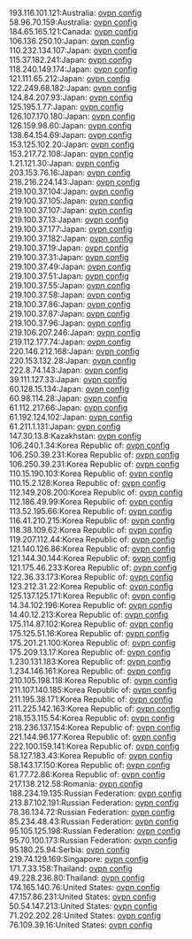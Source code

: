 193.116.101.121:Australia: [ovpn config](vpn/193_116_101_121.ovpn)  
58.96.70.159:Australia: [ovpn config](vpn/58_96_70_159.ovpn)  
184.65.165.121:Canada: [ovpn config](vpn/184_65_165_121.ovpn)  
106.136.250.10:Japan: [ovpn config](vpn/106_136_250_10.ovpn)  
110.232.134.107:Japan: [ovpn config](vpn/110_232_134_107.ovpn)  
115.37.182.241:Japan: [ovpn config](vpn/115_37_182_241.ovpn)  
118.240.149.174:Japan: [ovpn config](vpn/118_240_149_174.ovpn)  
121.111.65.212:Japan: [ovpn config](vpn/121_111_65_212.ovpn)  
122.249.68.182:Japan: [ovpn config](vpn/122_249_68_182.ovpn)  
124.84.207.93:Japan: [ovpn config](vpn/124_84_207_93.ovpn)  
125.195.1.77:Japan: [ovpn config](vpn/125_195_1_77.ovpn)  
126.107.170.180:Japan: [ovpn config](vpn/126_107_170_180.ovpn)  
126.159.98.60:Japan: [ovpn config](vpn/126_159_98_60.ovpn)  
138.64.154.69:Japan: [ovpn config](vpn/138_64_154_69.ovpn)  
153.125.102.20:Japan: [ovpn config](vpn/153_125_102_20.ovpn)  
153.217.72.108:Japan: [ovpn config](vpn/153_217_72_108.ovpn)  
1.21.121.30:Japan: [ovpn config](vpn/1_21_121_30.ovpn)  
203.153.76.16:Japan: [ovpn config](vpn/203_153_76_16.ovpn)  
218.216.224.143:Japan: [ovpn config](vpn/218_216_224_143.ovpn)  
219.100.37.104:Japan: [ovpn config](vpn/219_100_37_104.ovpn)  
219.100.37.105:Japan: [ovpn config](vpn/219_100_37_105.ovpn)  
219.100.37.107:Japan: [ovpn config](vpn/219_100_37_107.ovpn)  
219.100.37.13:Japan: [ovpn config](vpn/219_100_37_13.ovpn)  
219.100.37.177:Japan: [ovpn config](vpn/219_100_37_177.ovpn)  
219.100.37.182:Japan: [ovpn config](vpn/219_100_37_182.ovpn)  
219.100.37.19:Japan: [ovpn config](vpn/219_100_37_19.ovpn)  
219.100.37.31:Japan: [ovpn config](vpn/219_100_37_31.ovpn)  
219.100.37.49:Japan: [ovpn config](vpn/219_100_37_49.ovpn)  
219.100.37.51:Japan: [ovpn config](vpn/219_100_37_51.ovpn)  
219.100.37.55:Japan: [ovpn config](vpn/219_100_37_55.ovpn)  
219.100.37.58:Japan: [ovpn config](vpn/219_100_37_58.ovpn)  
219.100.37.86:Japan: [ovpn config](vpn/219_100_37_86.ovpn)  
219.100.37.87:Japan: [ovpn config](vpn/219_100_37_87.ovpn)  
219.100.37.96:Japan: [ovpn config](vpn/219_100_37_96.ovpn)  
219.106.207.246:Japan: [ovpn config](vpn/219_106_207_246.ovpn)  
219.112.177.74:Japan: [ovpn config](vpn/219_112_177_74.ovpn)  
220.146.212.168:Japan: [ovpn config](vpn/220_146_212_168.ovpn)  
220.153.132.28:Japan: [ovpn config](vpn/220_153_132_28.ovpn)  
222.8.74.143:Japan: [ovpn config](vpn/222_8_74_143.ovpn)  
39.111.127.33:Japan: [ovpn config](vpn/39_111_127_33.ovpn)  
60.128.15.134:Japan: [ovpn config](vpn/60_128_15_134.ovpn)  
60.98.114.28:Japan: [ovpn config](vpn/60_98_114_28.ovpn)  
61.112.217.66:Japan: [ovpn config](vpn/61_112_217_66.ovpn)  
61.192.124.102:Japan: [ovpn config](vpn/61_192_124_102.ovpn)  
61.211.1.131:Japan: [ovpn config](vpn/61_211_1_131.ovpn)  
147.30.13.8:Kazakhstan: [ovpn config](vpn/147_30_13_8.ovpn)  
106.240.1.34:Korea Republic of: [ovpn config](vpn/106_240_1_34.ovpn)  
106.250.39.231:Korea Republic of: [ovpn config](vpn/106_250_39_231.ovpn)  
106.250.39.231:Korea Republic of: [ovpn config](vpn/106_250_39_231.ovpn)  
110.15.190.103:Korea Republic of: [ovpn config](vpn/110_15_190_103.ovpn)  
110.15.2.128:Korea Republic of: [ovpn config](vpn/110_15_2_128.ovpn)  
112.149.208.200:Korea Republic of: [ovpn config](vpn/112_149_208_200.ovpn)  
112.186.49.99:Korea Republic of: [ovpn config](vpn/112_186_49_99.ovpn)  
113.52.195.66:Korea Republic of: [ovpn config](vpn/113_52_195_66.ovpn)  
116.41.210.215:Korea Republic of: [ovpn config](vpn/116_41_210_215.ovpn)  
118.38.109.62:Korea Republic of: [ovpn config](vpn/118_38_109_62.ovpn)  
119.207.112.44:Korea Republic of: [ovpn config](vpn/119_207_112_44.ovpn)  
121.140.126.86:Korea Republic of: [ovpn config](vpn/121_140_126_86.ovpn)  
121.144.30.144:Korea Republic of: [ovpn config](vpn/121_144_30_144.ovpn)  
121.175.46.233:Korea Republic of: [ovpn config](vpn/121_175_46_233.ovpn)  
122.36.33.173:Korea Republic of: [ovpn config](vpn/122_36_33_173.ovpn)  
123.212.31.22:Korea Republic of: [ovpn config](vpn/123_212_31_22.ovpn)  
125.137.125.171:Korea Republic of: [ovpn config](vpn/125_137_125_171.ovpn)  
14.34.102.196:Korea Republic of: [ovpn config](vpn/14_34_102_196.ovpn)  
14.40.12.213:Korea Republic of: [ovpn config](vpn/14_40_12_213.ovpn)  
175.114.87.102:Korea Republic of: [ovpn config](vpn/175_114_87_102.ovpn)  
175.125.51.16:Korea Republic of: [ovpn config](vpn/175_125_51_16.ovpn)  
175.201.21.100:Korea Republic of: [ovpn config](vpn/175_201_21_100.ovpn)  
175.209.13.17:Korea Republic of: [ovpn config](vpn/175_209_13_17.ovpn)  
1.230.131.183:Korea Republic of: [ovpn config](vpn/1_230_131_183.ovpn)  
1.234.146.161:Korea Republic of: [ovpn config](vpn/1_234_146_161.ovpn)  
210.105.198.118:Korea Republic of: [ovpn config](vpn/210_105_198_118.ovpn)  
211.107.140.185:Korea Republic of: [ovpn config](vpn/211_107_140_185.ovpn)  
211.195.38.171:Korea Republic of: [ovpn config](vpn/211_195_38_171.ovpn)  
211.225.142.163:Korea Republic of: [ovpn config](vpn/211_225_142_163.ovpn)  
218.153.115.54:Korea Republic of: [ovpn config](vpn/218_153_115_54.ovpn)  
218.236.137.154:Korea Republic of: [ovpn config](vpn/218_236_137_154.ovpn)  
221.144.96.177:Korea Republic of: [ovpn config](vpn/221_144_96_177.ovpn)  
222.100.159.141:Korea Republic of: [ovpn config](vpn/222_100_159_141.ovpn)  
58.127.183.43:Korea Republic of: [ovpn config](vpn/58_127_183_43.ovpn)  
58.143.17.150:Korea Republic of: [ovpn config](vpn/58_143_17_150.ovpn)  
61.77.72.86:Korea Republic of: [ovpn config](vpn/61_77_72_86.ovpn)  
217.138.212.58:Romania: [ovpn config](vpn/217_138_212_58.ovpn)  
188.234.19.135:Russian Federation: [ovpn config](vpn/188_234_19_135.ovpn)  
213.87.102.191:Russian Federation: [ovpn config](vpn/213_87_102_191.ovpn)  
78.36.134.72:Russian Federation: [ovpn config](vpn/78_36_134_72.ovpn)  
85.234.48.43:Russian Federation: [ovpn config](vpn/85_234_48_43.ovpn)  
95.105.125.198:Russian Federation: [ovpn config](vpn/95_105_125_198.ovpn)  
95.70.100.173:Russian Federation: [ovpn config](vpn/95_70_100_173.ovpn)  
95.180.25.94:Serbia: [ovpn config](vpn/95_180_25_94.ovpn)  
219.74.129.169:Singapore: [ovpn config](vpn/219_74_129_169.ovpn)  
171.7.33.158:Thailand: [ovpn config](vpn/171_7_33_158.ovpn)  
49.228.236.80:Thailand: [ovpn config](vpn/49_228_236_80.ovpn)  
174.165.140.76:United States: [ovpn config](vpn/174_165_140_76.ovpn)  
47.157.86.231:United States: [ovpn config](vpn/47_157_86_231.ovpn)  
50.54.147.213:United States: [ovpn config](vpn/50_54_147_213.ovpn)  
71.202.202.28:United States: [ovpn config](vpn/71_202_202_28.ovpn)  
76.109.39.16:United States: [ovpn config](vpn/76_109_39_16.ovpn)  
